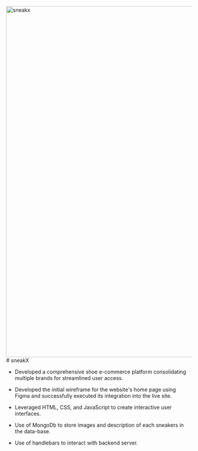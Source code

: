 <img width="949" alt="sneakx" src="https://github.com/Adarshhetty/sneakX/assets/95522378/da2255b1-90e3-4c4f-9c9e-2ddec63f1c73">
# sneakX	

- Developed a comprehensive shoe e-commerce platform consolidating multiple brands for streamlined user access.	

- Developed the initial wireframe for the website's home page using Figma and successfully executed its integration  into the live site.	

- Leveraged HTML, CSS, and JavaScript to create interactive user interfaces.	

- Use of MongoDb to store images and description of each sneakers in the data-base.	

- Use of handlebars to interact with backend server.

